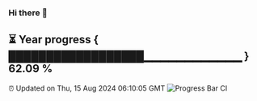 ### Hi there 👋
⏳ Year progress { ██████████████████▁▁▁▁▁▁▁▁▁▁▁▁ } 62.09 %
---
⏰ Updated on Thu, 15 Aug 2024 06:10:05 GMT
![Progress Bar CI](https://github.com/Moyi321/Moyi321/workflows/Progress%20Bar%20CI/badge.svg)
